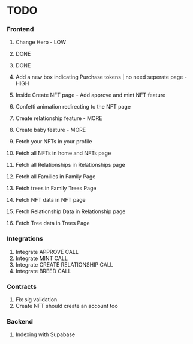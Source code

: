 # TODO

### Frontend

1. Change Hero - LOW
2. DONE
3. DONE
4. Add a new box indicating Purchase tokens | no need seperate page - HIGH
5. Inside Create NFT page - Add approve and mint NFT feature
6. Confetti animation redirecting to the NFT page

7. Create relationship feature - MORE
8. Create baby feature - MORE

9. Fetch your NFTs in your profile
10. Fetch all NFTs in home and NFTs page
11. Fetch all Relationships in Relationships page
12. Fetch all Families in Family Page
13. Fetch trees in Family Trees Page
14. Fetch NFT data in NFT page
15. Fetch Relationship Data in Relationship page
16. Fetch Tree data in Trees Page

### Integrations

1. Integrate APPROVE CALL
2. Integrate MINT CALL
3. Integrate CREATE RELATIONSHIP CALL
4. Integrate BREED CALL

### Contracts

1. Fix sig validation
2. Create NFT should create an account too

### Backend

1. Indexing with Supabase
